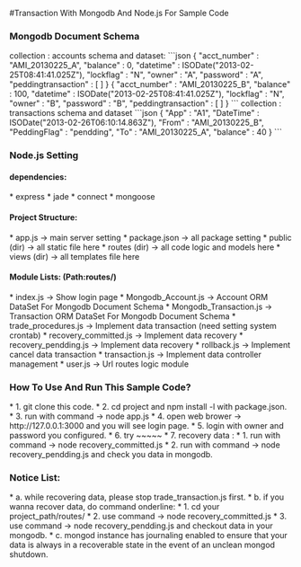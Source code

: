 #Transaction With Mongodb And Node.js For Sample Code

<h3>Mongodb Document Schema</h3>
collection : accounts
schema and dataset:
```json
{
  "acct_number" : "AMI_20130225_A", 
  "balance" : 0, 
  "datetime" : ISODate("2013-02-25T08:41:41.025Z"), 
  "lockflag" : "N", 
  "owner" : "A", 
  "password" : "A", 
  "peddingtransaction" : [ ] 
}
{
  "acct_number" : "AMI_20130225_B",
  "balance" : 100,
  "datetime" : ISODate("2013-02-25T08:41:41.025Z"),
  "lockflag" : "N",
  "owner" : "B",
  "password" : "B",
  "peddingtransaction" : [ ]
}
```
collection : transactions
schema and dataset
```json
{ "App" : "A1", 
  "DateTime" : ISODate("2013-02-26T06:10:14.863Z"), 
  "From" : "AMI_20130225_B", 
  "PeddingFlag" : "pendding", 
  "To" : "AMI_20130225_A", 
  "balance" : 40
}
```
<h3>Node.js Setting</h3>
<h4>dependencies:</h4>
 * express
 * jade
 * connect
 * mongoose

<h4>Project Structure:</h4>
 * app.js       -> main server setting
 * package.json -> all package setting
 * public (dir) -> all static file here
 * routes (dir) -> all code logic and models here
 * views  (dir) -> all templates file here

<h4>Module Lists: (Path:routes/)</h4>
 * index.js               -> Show login page
 * Mongodb_Account.js     -> Account ORM DataSet For Mongodb Document Schema
 * Mongodb_Transaction.js -> Transaction ORM DataSet For Mongodb Document Schema
 * trade_procedures.js    -> Implement data transaction (need setting system crontab)
 * recovery_committed.js  -> Implement data recovery
 * recovery_pendding.js   -> Implement data recovery
 * rollback.js            -> Implement cancel data transaction
 * transaction.js         -> Implement data controller management
 * user.js                -> Url routes logic module
<h3>How To Use And Run This Sample Code?</h3>
 * 1. git clone this code.
 * 2. cd project and npm install -l with package.json.
 * 3. run with command -> node app.js
 * 4. open web brower -> http://127.0.0.1:3000 and you will see login page.
 * 5. login with owner and password you configured.
 * 6. try ~~~~~
 * 7. recovery data :
   * 1. run with command -> node recovery_committed.js
   * 2. run with command -> node recovery_pendding.js and check you data in mongodb.
<h3>Notice List:</h3>
 * a. while recovering data, please stop trade_transaction.js first.
 * b. if you wanna recover data, do command onderline:
   * 1. cd  your project_path/routes/
   * 2. use command -> node recovery_committed.js
   * 3. use command -> node recovery_pendding.js and checkout data in your mongodb.
 * c. mongod instance has journaling enabled to ensure that your data is always in a recoverable state
     in the event of an unclean mongod shutdown.
